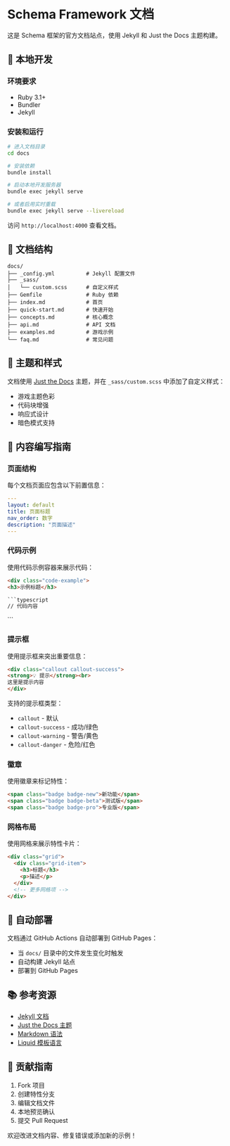 # Schema Framework 文档

这是 Schema 框架的官方文档站点，使用 Jekyll 和 Just the Docs 主题构建。

## 🚀 本地开发

### 环境要求

- Ruby 3.1+
- Bundler
- Jekyll

### 安装和运行

```bash
# 进入文档目录
cd docs

# 安装依赖
bundle install

# 启动本地开发服务器
bundle exec jekyll serve

# 或者启用实时重载
bundle exec jekyll serve --livereload
```

访问 `http://localhost:4000` 查看文档。

## 📁 文档结构

```
docs/
├── _config.yml          # Jekyll 配置文件
├── _sass/
│   └── custom.scss      # 自定义样式
├── Gemfile              # Ruby 依赖
├── index.md             # 首页
├── quick-start.md       # 快速开始
├── concepts.md          # 核心概念
├── api.md               # API 文档
├── examples.md          # 游戏示例
└── faq.md               # 常见问题
```

## 🎨 主题和样式

文档使用 [Just the Docs](https://just-the-docs.github.io/just-the-docs/) 主题，并在 `_sass/custom.scss` 中添加了自定义样式：

- 游戏主题色彩
- 代码块增强
- 响应式设计
- 暗色模式支持

## 📝 内容编写指南

### 页面结构

每个文档页面应包含以下前置信息：

```yaml
---
layout: default
title: 页面标题
nav_order: 数字
description: "页面描述"
---
```

### 代码示例

使用代码示例容器来展示代码：

```html
<div class="code-example">
<h3>示例标题</h3>

```typescript
// 代码内容
```

</div>
```

### 提示框

使用提示框来突出重要信息：

```html
<div class="callout callout-success">
<strong>💡 提示</strong><br>
这里是提示内容
</div>
```

支持的提示框类型：
- `callout` - 默认
- `callout-success` - 成功/绿色
- `callout-warning` - 警告/黄色
- `callout-danger` - 危险/红色

### 徽章

使用徽章来标记特性：

```html
<span class="badge badge-new">新功能</span>
<span class="badge badge-beta">测试版</span>
<span class="badge badge-pro">专业版</span>
```

### 网格布局

使用网格来展示特性卡片：

```html
<div class="grid">
  <div class="grid-item">
    <h3>标题</h3>
    <p>描述</p>
  </div>
  <!-- 更多网格项 -->
</div>
```

## 🔧 自动部署

文档通过 GitHub Actions 自动部署到 GitHub Pages：

- 当 `docs/` 目录中的文件发生变化时触发
- 自动构建 Jekyll 站点
- 部署到 GitHub Pages

## 📚 参考资源

- [Jekyll 文档](https://jekyllrb.com/docs/)
- [Just the Docs 主题](https://just-the-docs.github.io/just-the-docs/)
- [Markdown 语法](https://www.markdownguide.org/)
- [Liquid 模板语言](https://shopify.github.io/liquid/)

## 🤝 贡献指南

1. Fork 项目
2. 创建特性分支
3. 编辑文档文件
4. 本地预览确认
5. 提交 Pull Request

欢迎改进文档内容、修复错误或添加新的示例！ 